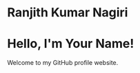 # Ranjith Kumar Nagiri
<!DOCTYPE html>
<html>
<head>
  <title>My GitHub Profile Website</title>
</head>
<body>
  <h1>Hello, I'm Your Name!</h1>
  <p>Welcome to my GitHub profile website.</p>
</body>
</html>
